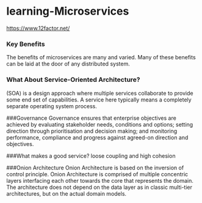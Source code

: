 # learning-Microservices
https://www.12factor.net/

### Key Benefits
The benefits of microservices are many and varied. Many of these benefits can be laid at
the door of any distributed system. 

### What About Service-Oriented Architecture?
(SOA) is a design approach where multiple services
collaborate to provide some end set of capabilities. A service here typically means a
completely separate operating system process.

###Governance
Governance ensures that enterprise objectives are achieved by evaluating stakeholder
needs, conditions and options; setting direction through prioritisation and decision
making; and monitoring performance, compliance and progress against agreed-on
direction and objectives.

###What makes a good service?
loose coupling and high cohesion

###Onion Architecture
Onion Architecture is based on the inversion of control principle. Onion Architecture is comprised of multiple concentric layers interfacing each other towards the core that represents the domain. The architecture does not depend on the data layer as in classic multi-tier architectures, but on the actual domain models.

